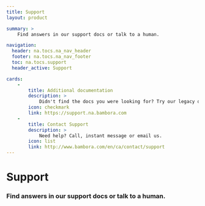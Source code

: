 ```yaml
---
title: Support
layout: product

summary: >
    Find answers in our support docs or talk to a human.

navigation:
  header: na.tocs.na_nav_header
  footer: na.tocs.na_nav_footer
  toc: na.tocs.support
  header_active: Support

cards:
    -
        title: Additional documentation
        description: >
            Didn't find the docs you were looking for? Try our legacy documentation.
        icon: checkmark
        link: https://support.na.bambora.com
    -
        title: Contact Support
        description: >
            Need help? Call, instant message or email us.
        icon: list
        link: http://www.bambora.com/en/ca/contact/support
---
```


# Support

### Find answers in our support docs or talk to a human.
